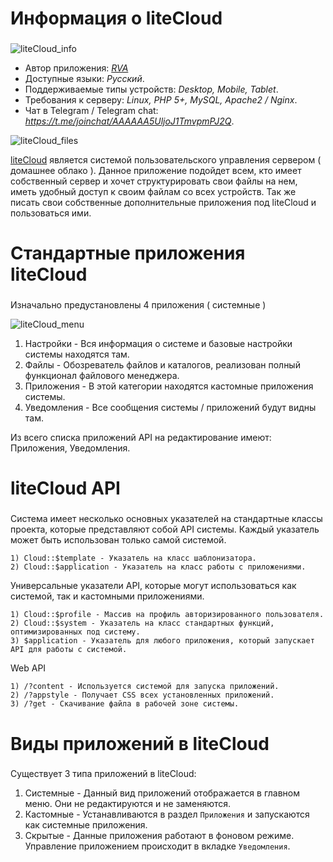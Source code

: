 # Информация о liteCloud
###
![liteCloud_info](https://github.com/rvasources/media/blob/master/%D0%A1%D0%BD%D0%B8%D0%BC%D0%BE%D0%BA%20%D1%8D%D0%BA%D1%80%D0%B0%D0%BD%D0%B0%20%D0%BE%D1%82%202017-06-07%2014-09-42.png)

* Автор приложения: *[RVA](https://github.com/rvasources)*
* Доступные языки: *Русский*.
* Поддерживаемые типы устройств: *Desktop, Mobile, Tablet*.
* Требования к серверу: *Linux, PHP 5+, MySQL, Apache2 / Nginx*.  
* Чат в Telegram / Telegram chat: *https://t.me/joinchat/AAAAAA5UljoJ1TmvpmPJ2Q*.  

![liteCloud_files](https://github.com/rvasources/media/blob/master/%D0%A1%D0%BD%D0%B8%D0%BC%D0%BE%D0%BA%20%D1%8D%D0%BA%D1%80%D0%B0%D0%BD%D0%B0%20%D0%BE%D1%82%202017-06-07%2014-20-10.png)

[liteCloud](https://github.com/rvasources/liteCloud) является системой пользовательского управления сервером ( домашнее облако ). Данное приложение подойдет всем, кто имеет собственный сервер и хочет структурировать свои файлы на нем, иметь удобный доступ к своим файлам со всех устройств. Так же писать свои собственные дополнительные приложения под liteCloud и пользоваться ими.

# Стандартные приложения liteCloud
###

Изначально предустановлены 4 приложения ( системные )

![liteCloud_menu](https://github.com/rvasources/media/blob/master/%D0%A1%D0%BD%D0%B8%D0%BC%D0%BE%D0%BA%20%D1%8D%D0%BA%D1%80%D0%B0%D0%BD%D0%B0%20%D0%BE%D1%82%202017-06-07%2010-35-14.png)

1) Настройки - Вся информация о системе и базовые настройки системы находятся там.
2) Файлы - Обозреватель файлов и каталогов, реализован полный функционал файлового менеджера.
3) Приложения - В этой категории находятся кастомные приложения системы.
4) Уведомления - Все сообщения системы / приложений будут видны там.

Из всего списка приложений API на редактирование имеют: Приложения, Уведомления. 

# liteCloud API
###

Система имеет несколько основных указателей на стандартные классы проекта, которые представляют собой API системы. Каждый указатель может быть использован только самой системой.
```
1) Cloud::$template - Указатель на класс шаблонизатора.
2) Cloud::$application - Указатель на класс работы с приложениями.
```
Универсальные указатели API, которые могут использоваться как системой, так и кастомными приложениями.
```
1) Cloud::$profile - Массив на профиль авторизированного пользователя.
2) Cloud::$system - Указатель на класс стандартных функций, оптимизированных под систему.
3) $application - Указатель для любого приложения, который запускает API для работы с системой.
```
Web API
```
1) /?content - Используется системой для запуска приложений.
2) /?appstyle - Получает CSS всех установленных приложений.
3) /?get - Скачивание файла в рабочей зоне системы.
```
# Виды приложений в liteCloud
###

Существует 3 типа приложений в liteCloud:
1) Системные - Данный вид приложений отображается в главном меню. Они не редактируются и не заменяются.
2) Кастомные - Устанавливаются в раздел `Приложения` и запускаются как системные приложения.
3) Скрытые - Данные приложения работают в фоновом режиме. Управление приложением происходит в вкладке `Уведомления`.
